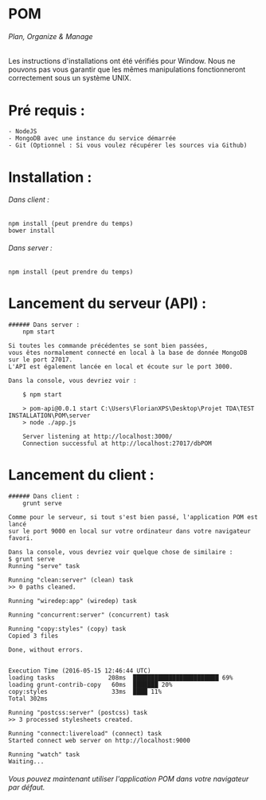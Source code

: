 # POM
###### Plan, Organize & Manage

Les instructions d'installations ont été vérifiés pour Window.
Nous ne pouvons pas vous garantir que les mêmes manipulations fonctionneront correctement
sous un système UNIX.
 
# Pré requis :
	- NodeJS
	- MongoDB avec une instance du service démarrée
	- Git (Optionnel : Si vous voulez récupérer les sources via Github)

# Installation :
###### Dans client :
	npm install (peut prendre du temps)
	bower install

###### Dans server :
	npm install (peut prendre du temps)
		
# Lancement du serveur (API) :
	###### Dans server :
		npm start
		
	Si toutes les commande précédentes se sont bien passées, 
	vous êtes normalement connecté en local à la base de donnée MongoDB 
	sur le port 27017.
	L'API est également lancée en local et écoute sur le port 3000.
	
	Dans la console, vous devriez voir :
		
		$ npm start

		> pom-api@0.0.1 start C:\Users\FlorianXPS\Desktop\Projet TDA\TEST INSTALLATION\POM\server
		> node ./app.js

		Server listening at http://localhost:3000/
		Connection successful at http://localhost:27017/dbPOM

	
# Lancement du client :
	###### Dans client :
		grunt serve
		
	Comme pour le serveur, si tout s'est bien passé, l'application POM est lancé 
	sur le port 9000 en local sur votre ordinateur dans votre navigateur favori.
	
	Dans la console, vous devriez voir quelque chose de similaire : 
	$ grunt serve
	Running "serve" task

	Running "clean:server" (clean) task
	>> 0 paths cleaned.

	Running "wiredep:app" (wiredep) task

	Running "concurrent:server" (concurrent) task

	Running "copy:styles" (copy) task
	Copied 3 files

	Done, without errors.


	Execution Time (2016-05-15 12:46:44 UTC)
	loading tasks               208ms  ████████████████████████ 69%
	loading grunt-contrib-copy   60ms  ███████ 20%
	copy:styles                  33ms  ████ 11%
	Total 302ms

	Running "postcss:server" (postcss) task
	>> 3 processed stylesheets created.

	Running "connect:livereload" (connect) task
	Started connect web server on http://localhost:9000

	Running "watch" task
	Waiting...
		
###### Vous pouvez maintenant utiliser l'application POM dans votre navigateur par défaut.